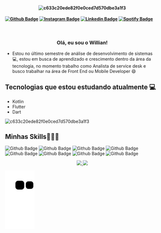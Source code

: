 <h4 align="center">
 
  ![c633c20ede82f0e0ced7d570dbe3a1f3](https://user-images.githubusercontent.com/70382532/138322189-2db8df52-9dcb-40a0-88a8-c365466bd33d.gif)


 
<h4>

[![Github Badge](https://img.shields.io/badge/-Behance-blue?style=for-the-badge&logo=behance&logoColor=white)](https://www.behance.net/d7546806)
[![Instagram Badge](https://img.shields.io/badge/-instagram-red?style=for-the-badge&logo=instagram&logoColor=white&link=https://github.com/arthurspk)](https://www.instagram.com/willian_meireles/)
[![Linkedin Badge](https://img.shields.io/badge/-Linkedin-blue?style=for-the-badge&logo=Linkedin&logoColor=white&link=https://github.com/arthurspk)](https://www.linkedin.com/in/willian-meireles-01b607194)
[![Spotify Badge](https://img.shields.io/badge/-Spotify-3bb34b?style=for-the-badge&logo=Spotify&logoColor=161f16&link=https://github.com/arthurspk)](https://www.spotify.com/br/account/overview/?utm_source=spotify&utm_medium=menu&utm_campaign=your_account)
</h4>

<h3 align="center">  <br>

Olá, eu sou o Willian!
<br>

</h3>


 - Estou no último semestre de análise de desenvolvimento de sistemas 💻, estou em busca de aprendizado e crescimento dentro da área da tecnologia, no momento trabalho como Analista de service desk e busco trabalhar na área de Front End ou Mobile Developer 😄

## Tecnologias que estou estudando atualmente 💻

 
  - Kotlin
  - Flutter 
  - Dart
      
 
  
 
 ![c633c20ede82f0e0ced7d570dbe3a1f3](https://lh3.googleusercontent.com/D8OWUF1nFmPNrXutTz-wIz05jzLaWdXCB-ITLqMCJjlLjESAveagGXjICn_CnfTQsDhcqj7CMKkRjZLkUa3CmMvzy8hXmbt7dL8x=w600)

## Minhas Skills👨🏻‍💻

 ![Github Badge](https://img.shields.io/badge/HTML5-E34F26?style=for-the-badge&logo=html5&logoColor=white)
 ![Github Badge](https://img.shields.io/badge/CSS3-1572B6?style=for-the-badge&logo=css3&logoColor=white)
 ![Github Badge](https://img.shields.io/badge/JavaScript-323330?style=for-the-badge&logo=javascript&logoColor=F7DF1E)
 ![Github Badge](https://img.shields.io/badge/TypeScript-007ACC?style=for-the-badge&logo=typescript&logoColor=white)
 ![Github Badge](https://img.shields.io/badge/React-20232A?style=for-the-badge&logo=react&logoColor=61DAFB)
 ![Github Badge](https://img.shields.io/badge/Flutter-02569B?style=for-the-badge&logo=flutter&logoColor=white)
 ![Github Badge](https://img.shields.io/badge/Kotlin-0095D5?&style=for-the-badge&logo=kotlin&logoColor=white)
 ![Github Badge](https://img.shields.io/badge/Dart-0175C2?style=for-the-badge&logo=dart&logoColor=white)
 
 
 

<div align="center">
  <a href="https://github.com/wmeireles">
  <img height="180em" src="https://github-readme-stats.vercel.app/api?username=wmeireles&show_icons=true&theme=dark&include_all_commits=true&count_private=true"/>
  <img height="180em" src="https://github-readme-stats.vercel.app/api/top-langs/?username=wmeireles&layout=compact&langs_count=7&theme=dark"/>
</div>
 



![Snake animation](https://github.com/rafaballerini/rafaballerini/blob/output/github-contribution-grid-snake.svg)
